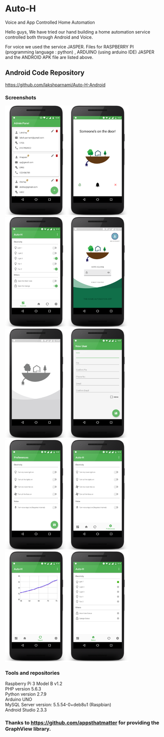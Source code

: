 # Auto-H
Voice and App Controlled Home Automation

Hello guys,
We have tried our hand building a home automation service controlled both through Android and Voice.

For voice we used the service JASPER.
Files for RASPBERRY PI (programming language : python) , ARDUINO (using arduino IDE) JASPER and the ANDROID APK file are listed 
above. 

## Android Code Repository
https://github.com/lakshparnami/Auto-H-Android



### Screenshots

<img src="/screenshots/admin_panel_framed.png" width="200"/><img src="/screenshots/bell_screen_framed.png" width="200"/><img src="/screenshots/controls_tab_framed.png" width="200"/><img src="/screenshots/login_screen_colored_framed.png" width="200"/><img src="/screenshots/login_screen_grey_framed.png" width="200"/><img src="/screenshots/new_user_framed.png" width="200"/><img src="/screenshots/preference_screen_framed.png" width="200"/><img src="/screenshots/preferences_tab_framed.png" width="200"/><img src="/screenshots/report_tab_framed.png" width="200"/><img src="/screenshots/status_tab_framed.png" width="200"/>




### Tools and repositories    
Raspberry Pi 3 Model B v1.2  
PHP version 5.6.3  
Python version 2.7.9  
Arduino UNO  
MySQL Server version: 5.5.54-0+deb8u1 (Raspbian)  
Android Studio 2.3.3  

### Thanks to https://github.com/appsthatmatter for providing the GraphView library.

